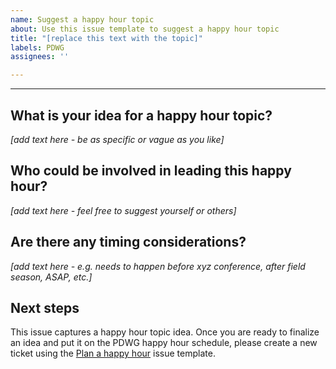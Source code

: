 ```yaml
---
name: Suggest a happy hour topic
about: Use this issue template to suggest a happy hour topic
title: "[replace this text with the topic]"
labels: PDWG
assignees: ''

---
```


- - -
## What is your idea for a happy hour topic?
_[add text here - be as specific or vague as you like]_

## Who could be involved in leading this happy hour?
_[add text here - feel free to suggest yourself or others]_

## Are there any timing considerations?
_[add text here - e.g. needs to happen before xyz conference, after field season, ASAP, etc.]_

## Next steps
This issue captures a happy hour topic idea. Once you are ready to finalize an idea and put it on the PDWG happy hour schedule, please create a new ticket using the [Plan a happy hour](https://github.com/paleo-data/happy-hours/issues/new?assignees=&labels=PDWG&projects=&template=plan-happy-hour.md&title=%5Breplace+this+text+with+the+happy+hour+topic%5D) issue template.

